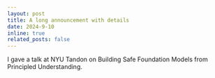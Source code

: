 ```yaml
---
layout: post
title: A long announcement with details
date: 2024-9-10
inline: true
related_posts: false
---
```

I gave a talk at NYU Tandon on Building Safe Foundation Models from Principled Understanding.